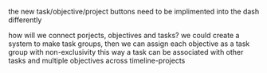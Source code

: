the new task/objective/project buttons need to be implimented into the dash differently

how will we connect porjects, objectives and tasks? we could create a system to make task groups, then we can assign each objective as a task group with non-exclusivity this way a task can be associated with other tasks and multiple objectives across timeline-projects

